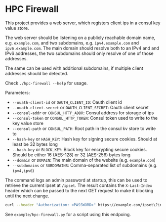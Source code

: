 # HPC Firewall

This project provides a web server, which registers client ips in a consul key value store.

The web server should be listening on a publicly reachable domain name, e.g. `example.com`, and two subdomains, e.g. `ipv4.example.com` and `ipv6.example.com`. The main domain should resolve both to an IPv4 and and IPv6 addresses, the two subdomains should only resolve of one of those addresses.

The same can be used with additional subdomains, if multiple client addresses should be detected.

Check `./hpc-firewall --help` for usage. 

Parameters:

* `--ouath-client-id` or `OAUTH_CLIENT_ID`: Oauth client id
* `--ouath-client-secret` or `OAUTH_CLIENT_SECRET`: Oauth client secret
* `--consul-addr` or `CONSUL_HTTP_ADDR`: Consul address for storage of ips
* `--consul-token` or `CONSUL_HTTP_TOKEN`: Consul token used to write to the key value store
* `--consul-path` or `CONSUL_PATH`: Root path in the consul kv store to write to
* `--hash-key` or `HASH_KEY`: Hash key for signing secure cookies. Should at least be 32 bytes long
* `--hash-key` or `BLOCK_KEY`: Block key for encrypting secure cookies. Should be either 16 (AES-128) or 32 (AES-256) bytes long
* `--domain` or `DOMAIN`: The main domain of the website (e.g. `example.com`)
* `--subdomains` or `SUBDOMAINS`: Comma-separated list of subdomains (e.g. `ipv4,ipv6`)

The command logs an admin password at startup, this can be used to retrieve the current ipset at `/ipset`. The result contains the `X-Last-Index` header which can be passed to the next GET request to make it blocking until the next change.

```bash
curl --header "Authorization: <PASSWORD>" https://example.com/ipset\?index\=<INDEX>
```

See `example/hpc-firewall.py` for a script using this endpoing.